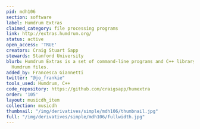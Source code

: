 ```yaml
---
pid: mdh106
section: software
label: Humdrum Extras
claimed_category: file processing programs
link: http://extras.humdrum.org/
status: active
open_access: 'TRUE'
creators: Craig Stuart Sapp
stewards: Stanford University
blurb: Humdrum Extras is a set of command-line programs and C++ library for processing
  Humdrum files.
added_by: Francesca Giannetti
twitter: "@jo_frankie"
tools_used: Humdrum, C++
code_repository: https://github.com/craigsapp/humextra
order: '105'
layout: musicdh_item
collection: musicdh
thumbnail: "/img/derivatives/simple/mdh106/thumbnail.jpg"
full: "/img/derivatives/simple/mdh106/fullwidth.jpg"
---
```

